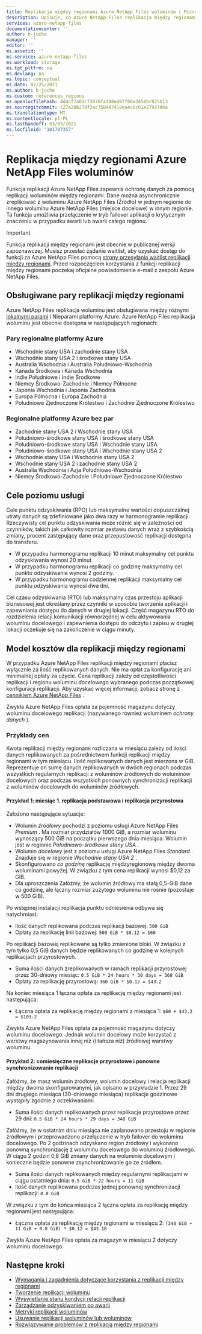 ```yaml
---
title: Replikacja między regionami Azure NetApp Files woluminów | Microsoft Docs
description: Opisuje, co Azure NetApp Files replikacja między regionami, obsługiwane pary regionów, cele poziomu usług, trwałość danych i model kosztów.
services: azure-netapp-files
documentationcenter: ''
author: b-juche
manager: ''
editor: ''
ms.assetid: ''
ms.service: azure-netapp-files
ms.workload: storage
ms.tgt_pltfrm: na
ms.devlang: na
ms.topic: conceptual
ms.date: 02/25/2021
ms.author: b-juche
ms.custom: references_regions
ms.openlocfilehash: 4d4cf7a0dc73070f4f48ed87f60a2458bc925b13
ms.sourcegitcommit: c27a20b278f2ac758447418ea4c8c61e27927d6a
ms.translationtype: MT
ms.contentlocale: pl-PL
ms.lasthandoff: 03/03/2021
ms.locfileid: "101707357"
---
```

# <a name="cross-region-replication-of-azure-netapp-files-volumes"></a>Replikacja między regionami Azure NetApp Files woluminów

Funkcja replikacji Azure NetApp Files zapewnia ochronę danych za pomocą replikacji woluminów między regionami. Dane można asynchronicznie zreplikować z woluminu Azure NetApp Files (Źródło) w jednym regionie do innego woluminu Azure NetApp Files (miejsce docelowe) w innym regionie.  Ta funkcja umożliwia przełączenie w tryb failover aplikacji o krytycznym znaczeniu w przypadku awarii lub awarii całego regionu.

> [!IMPORTANT]
> Funkcja replikacji między regionami jest obecnie w publicznej wersji zapoznawczej. Musisz przesłać żądanie waitlist, aby uzyskać dostęp do funkcji za Azure NetApp Files pomocą [strony przesyłania waitlist replikacji między regionami](https://aka.ms/anfcrrpreviewsignup). Przed rozpoczęciem korzystania z funkcji replikacji między regionami poczekaj oficjalne powiadomienie e-mail z zespołu Azure NetApp Files.

## <a name="supported-cross-region-replication-pairs"></a><a name="supported-region-pairs"></a>Obsługiwane pary replikacji między regionami

Azure NetApp Files replikacja woluminu jest obsługiwana między różnymi [lokalnymi parami](../best-practices-availability-paired-regions.md#azure-regional-pairs) i Nieparami platformy Azure. Azure NetApp Files replikacja woluminu jest obecnie dostępna w następujących regionach:  

### <a name="azure-regional-pairs"></a>Pary regionalne platformy Azure

* Wschodnie stany USA i zachodnie stany USA
* Wschodnie stany USA 2 i środkowe stany USA
* Australia Wschodnia i Australia Południowo-Wschodnia
* Kanada Środkowa i Kanada Wschodnia
* Indie Południowe i Indie Środkowe 
* Niemcy Środkowo-Zachodnie i Niemcy Północne
* Japonia Wschodnia i Japonia Zachodnia
* Europa Północna i Europa Zachodnia
* Południowe Zjednoczone Królestwo i Zachodnie Zjednoczone Królestwo

### <a name="azure-regional-non-pairs"></a>Regionalne platformy Azure bez par

*   Zachodnie stany USA 2 i Wschodnie stany USA
*   Południowo-środkowe stany USA i środkowe stany USA
*   Południowo-środkowe stany USA i Wschodnie stany USA
*   Południowo-środkowe stany USA i Wschodnie stany USA 2
*   Wschodnie stany USA i Wschodnie stany USA 2
*   Wschodnie stany USA 2 i zachodnie stany USA 2
*   Australia Wschodnia i Azja Południowo-Wschodnia 
*   Niemcy Środkowo-Zachodnie i Południowe Zjednoczone Królestwo

## <a name="service-level-objectives"></a>Cele poziomu usługi

Cele punktu odzyskiwania (RPO) lub maksymalne wartości dopuszczalnej utraty danych są zdefiniowane jako dwa razy w harmonogramie replikacji.  Rzeczywisty cel punktu odzyskiwania może różnić się w zależności od czynników, takich jak całkowity rozmiar zestawu danych wraz z szybkością zmiany, procent zastępujący dane oraz przepustowość replikacji dostępna do transferu.   

* W przypadku harmonogramu replikacji 10 minut maksymalny cel punktu odzyskiwania wynosi 20 minut.  
* W przypadku harmonogramu replikacji co godzinę maksymalny cel punktu odzyskiwania wynosi 2 godziny.  
* W przypadku harmonogramu codziennej replikacji maksymalny cel punktu odzyskiwania wynosi dwa dni.  

Cel czasu odzyskiwania (RTO) lub maksymalny czas przestoju aplikacji biznesowej jest określany przez czynniki w sposobie tworzenia aplikacji i zapewniania dostępu do danych w drugiej lokacji. Część magazynu RTO do rozdzielenia relacji komunikacji równorzędnej w celu aktywowania woluminu docelowego i zapewnienia dostępu do odczytu i zapisu w drugiej lokacji oczekuje się na zakończenie w ciągu minuty.

## <a name="cost-model-for-cross-region-replication"></a>Model kosztów dla replikacji między regionami  

W przypadku Azure NetApp Files replikacji między regionami płacisz wyłącznie za ilość replikowanych danych. Nie ma opłat za konfigurację ani minimalnej opłaty za użycie. Cena replikacji zależy od częstotliwości replikacji i regionu woluminu *docelowego* wybranego podczas początkowej konfiguracji replikacji. Aby uzyskać więcej informacji, zobacz stronę z [cennikiem Azure NetApp Files](https://azure.microsoft.com/pricing/details/netapp/) .  

Zwykła Azure NetApp Files opłata za pojemność magazynu dotyczy woluminu docelowego replikacji (nazywanego również woluminem *ochrony danych* ). 

### <a name="pricing-examples"></a>Przykłady cen

Kwota replikacji między regionami rozliczana w miesiącu zależy od ilości danych replikowanych za pośrednictwem funkcji replikacji między regionami w tym miesiącu. Ilość replikowanych danych jest mierzona w GiB. Reprezentuje on sumę danych replikowanych w dwóch regionach podczas wszystkich regularnych replikacji z woluminów źródłowych do woluminów docelowych oraz podczas wszystkich ponownych synchronizacji replikacji z woluminów docelowych do woluminów źródłowych.

#### <a name="example-1-month-1-baseline-replication-and-incremental-replications"></a>Przykład 1: miesiąc 1. replikacja podstawowa i replikacja przyrostowa

Założono następujące sytuacje:

* Wolumin *źródłowy* pochodzi z poziomu usługi Azure NetApp Files *Premium* . Ma rozmiar przydziałów 1000 GiB, a rozmiar woluminu wynoszący 500 GiB na początku pierwszego dnia miesiąca. Wolumin jest w regionie *Południowo-środkowe stany USA* .
* Wolumin *docelowy* jest z poziomu usługi Azure NetApp Files *Standard* . Znajduje się w regionie *Wschodnie stany USA 2* .
* Skonfigurowano *co godzinę* replikację międzyregionową między dwoma woluminami powyżej. W związku z tym cena replikacji wynosi $0,12 za GiB.
* Dla uproszczenia Załóżmy, że wolumin źródłowy ma stałą 0,5-GiB dane co godzinę, ale łączny rozmiar zużytego woluminu nie rośnie (pozostaje w 500 GiB). 

Po wstępnej instalacji replikacja punktu odniesienia odbywa się natychmiast.  

* Ilość danych replikowana podczas replikacji bazowej: `500 GiB`
* Opłaty za replikację linii bazowej: `500 GiB * $0.12 = $60`

Po replikacji bazowej replikowane są tylko zmienione bloki. W związku z tym tylko 0,5 GiB danych będzie replikowanych co godzinę w kolejnych replikacjach przyrostowych.

* Suma ilości danych zreplikowanych w ramach replikacji przyrostowej przez 30-dniowy miesiąc: `0.5 GiB * 24 hours * 30 days = 360 GiB`
* Opłaty za replikację przyrostową: `360 GiB * $0.12 = $43.2`

Na koniec miesiąca 1 łączna opłata za replikację między regionami jest następująca:  

*  Łączna opłata za replikację między regionami z miesiąca 1: `$60 + $43.2 = $103.2`

Zwykła Azure NetApp Files opłata za pojemność magazynu dotyczy woluminu docelowego. Jednak wolumin docelowy może korzystać z warstwy magazynowania innej niż (i tańsza niż) źródłowej warstwy woluminu.

#### <a name="example-2-month-2-incremental-replications-and-resync-replications"></a>Przykład 2: comiesięczne replikacje przyrostowe i ponowne synchronizowanie replikacji  

Załóżmy, że masz wolumin źródłowy, wolumin docelowy i relacja replikacji między dwoma skonfigurowanymi, jak opisano w przykładzie 1. Przez 29 dni drugiego miesiąca (30-dniowego miesiąca) replikacje godzinowe wystąpiły zgodnie z oczekiwaniami.

* Suma ilości danych replikowanych przez replikacje przyrostowe przez 29 dni: `0.5 GiB * 24 hours * 29 days = 348 GiB`

Załóżmy, że w ostatnim dniu miesiąca nie zaplanowano przestoju w regionie źródłowym i przeprowadzono przełączenie w tryb failover do woluminu docelowego. Po 2 godzinach odzyskano region źródłowy i wykonano ponowną synchronizację z woluminu docelowego do woluminu źródłowego. W ciągu 2 godzin 0,8 GiB zmiany danych na woluminie docelowym i konieczne będzie ponowne zsynchronizowanie go ze źródłem.

* Suma ilości danych replikowanych między regularnymi replikacjami w ciągu ostatniego dnia: `0.5 GiB * 22 hours = 11 GiB`
* Ilość danych replikowana podczas jednej ponownej synchronizacji replikacji: `0.8 GiB`

W związku z tym do końca miesiąca 2 łączna opłata za replikację między regionami jest następująca:  

* Łączna opłata za replikację między regionami w miesiącu 2: `(348 GiB + 11 GiB + 0.8 GiB) * $0.12 = $43.18`

Zwykła Azure NetApp Files opłata za magazyn w miesiącu 2 dotyczy woluminu docelowego.

## <a name="next-steps"></a>Następne kroki
* [Wymagania i zagadnienia dotyczące korzystania z replikacji między regionami](cross-region-replication-requirements-considerations.md)
* [Tworzenie replikacji woluminu](cross-region-replication-create-peering.md)
* [Wyświetlanie stanu kondycji relacji replikacji](cross-region-replication-display-health-status.md)
* [Zarządzanie odzyskiwaniem po awarii](cross-region-replication-manage-disaster-recovery.md)
* [Metryki replikacji woluminów](azure-netapp-files-metrics.md#replication)
* [Usuwanie replikacji woluminów lub woluminów](cross-region-replication-delete.md)
* [Rozwiązywanie problemów z replikacją między regionami](troubleshoot-cross-region-replication.md)